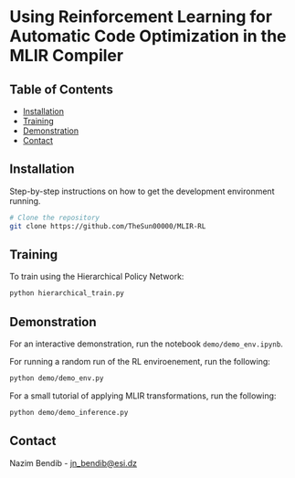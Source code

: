 # Using Reinforcement Learning for Automatic Code Optimization in the MLIR Compiler


## Table of Contents

- [Installation](#installation)
- [Training](#training)
- [Demonstration](#demonstration)
- [Contact](#contact)

## Installation

Step-by-step instructions on how to get the development environment running.

```bash
# Clone the repository
git clone https://github.com/TheSun00000/MLIR-RL
```

## Training

To train using the Hierarchical Policy Network:
```bash
python hierarchical_train.py
```

## Demonstration

For an interactive demonstration, run the notebook `demo/demo_env.ipynb`.

For running a random run of the RL enviroenement, run the following:
```bash
python demo/demo_env.py
```

For a small tutorial of applying MLIR transformations, run the following:
```bash
python demo/demo_inference.py
```

## Contact

Nazim Bendib - [jn_bendib@esi.dz](mailto:jn_bendib@esi.dz)
